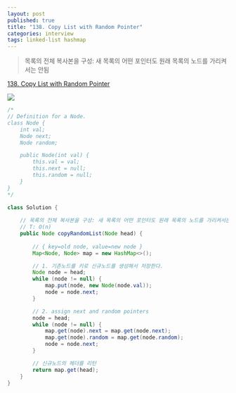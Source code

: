 ```yaml
---
layout: post
published: true
title: "138. Copy List with Random Pointer"
categories: interview
tags: linked-list hashmap
---
```


> 목록의 전체 복사본을 구성: 새 목록의 어떤 포인터도 원래 목록의 노드를 가리켜서는 안됨

[138. Copy List with Random Pointer](https://leetcode.com/problems/copy-list-with-random-pointer/)

![](https://assets.leetcode.com/uploads/2019/12/18/e1.png)

```java
/*
// Definition for a Node.
class Node {
    int val;
    Node next;
    Node random;

    public Node(int val) {
        this.val = val;
        this.next = null;
        this.random = null;
    }
}
*/

class Solution {
    
    // 목록의 전체 복사본을 구성: 새 목록의 어떤 포인터도 원래 목록의 노드를 가리켜서는 안됨
    // T: O(n)
    public Node copyRandomList(Node head) {
        
        // { key=old node, value=new node }
        Map<Node, Node> map = new HashMap<>();

        // 1. 기존노드를 키로 신규노드를 생성해서 저장한다.
        Node node = head;
        while (node != null) {
            map.put(node, new Node(node.val));
            node = node.next;
        }

        // 2. assign next and random pointers
        node = head;
        while (node != null) {
            map.get(node).next = map.get(node.next);
            map.get(node).random = map.get(node.random);
            node = node.next;
        }

        // 신규노드의 헤더를 리턴
        return map.get(head);
    }
}
```